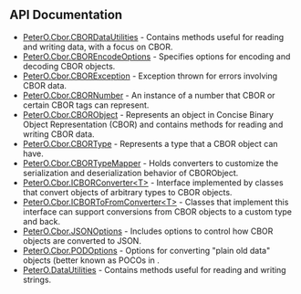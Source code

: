 ## API Documentation

 * [PeterO.Cbor.CBORDataUtilities](PeterO.Cbor.CBORDataUtilities.md) - Contains methods useful for reading and writing data, with a focus on CBOR.
 * [PeterO.Cbor.CBOREncodeOptions](PeterO.Cbor.CBOREncodeOptions.md) - Specifies options for encoding and decoding CBOR objects.
 * [PeterO.Cbor.CBORException](PeterO.Cbor.CBORException.md) - Exception thrown for errors involving CBOR data.
 * [PeterO.Cbor.CBORNumber](PeterO.Cbor.CBORNumber.md) - An instance of a number that CBOR or certain CBOR tags can represent.
 * [PeterO.Cbor.CBORObject](PeterO.Cbor.CBORObject.md) - Represents an object in Concise Binary Object Representation (CBOR) and contains methods for reading and writing CBOR data.
 * [PeterO.Cbor.CBORType](PeterO.Cbor.CBORType.md) - Represents a type that a CBOR object can have.
 * [PeterO.Cbor.CBORTypeMapper](PeterO.Cbor.CBORTypeMapper.md) - Holds converters to customize the serialization and deserialization behavior of CBORObject.
 * [PeterO.Cbor.ICBORConverter&lt;T&gt;](PeterO.Cbor.ICBORConverter-T.md) - Interface implemented by classes that convert objects of arbitrary types to CBOR objects.
 * [PeterO.Cbor.ICBORToFromConverter&lt;T&gt;](PeterO.Cbor.ICBORToFromConverter-T.md) - Classes that implement this interface can support conversions from CBOR objects to a custom type and back.
 * [PeterO.Cbor.JSONOptions](PeterO.Cbor.JSONOptions.md) - Includes options to control how CBOR objects are converted to JSON.
 * [PeterO.Cbor.PODOptions](PeterO.Cbor.PODOptions.md) - Options for converting "plain old data" objects (better known as POCOs in .
 * [PeterO.DataUtilities](PeterO.DataUtilities.md) - Contains methods useful for reading and writing strings.
